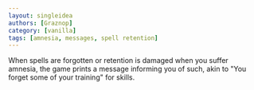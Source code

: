 ```yaml
---
layout: singleidea
authors: [Graznop]
category: [vanilla]
tags: [amnesia, messages, spell retention]
---
```

When spells are forgotten or retention is damaged when you suffer amnesia, the
game prints a message informing you of such, akin to "You forget some of your
training" for skills.
